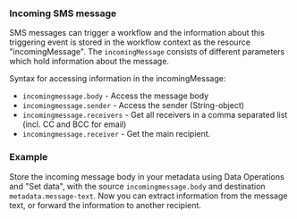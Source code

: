 ### Incoming SMS message

SMS messages can trigger a workflow and the information about this triggering event is stored in the workflow context as the resource "incomingMessage". The `incomingMessage` consists of different parameters which hold information about the message. 

Syntax for accessing information in the incomingMessage:

* `incomingmessage.body` - Access the message body
* `incomingmessage.sender` - Access the sender (String-object)
* `incomingmessage.receivers` - Get all receivers in a comma separated list (incl. CC and BCC for email)
* `incomingmessage.receiver` - Get the main recipient.

### Example

Store the incoming message body in your metadata using Data Operations and "Set data", with the source `incomingmessage.body` and destination `metadata.message-text`. Now you can extract information from the message text, or forward the information to another recipient.
